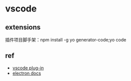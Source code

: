 # vscode

## extensions

插件项目脚手架：npm install -g yo generator-code;yo code




## ref

- [vscode plug-in](http://blog.haoji.me/vscode-plugin-overview.html)
- [electron docs](https://electronjs.org/docs)

